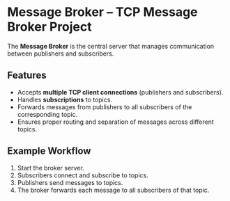# Message Broker – TCP Message Broker Project

The **Message Broker** is the central server that manages communication between publishers and subscribers.  

## Features
- Accepts **multiple TCP client connections** (publishers and subscribers).
- Handles **subscriptions** to topics.
- Forwards messages from publishers to all subscribers of the corresponding topic.
- Ensures proper routing and separation of messages across different topics.

## Example Workflow
1. Start the broker server.
2. Subscribers connect and subscribe to topics.
3. Publishers send messages to topics.
4. The broker forwards each message to all subscribers of that topic.
